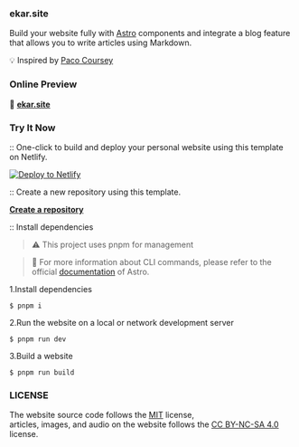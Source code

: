 ### **ekar.site**

 Build your website fully with [Astro](https://astro.build/) components and integrate a blog feature that allows you to write articles using Markdown.

💡 Inspired by [Paco Coursey](https://paco.me)

### **Online Preview**

 🔗 **[ekar.site](https://ekar.site)**

### **Try It Now**
:: One-click to build and deploy your personal website using this template on Netlify.  

 [![Deploy to Netlify](https://www.netlify.com/img/deploy/button.svg)](https://app.netlify.com/start/deploy?repository=https://github.com/Ekarmore/ekar.site)

:: Create a new repository using this template.  

 **[Create a repository](https://github.com/Ekarmore/ekar.site/generate)**

:: Install dependencies  

> ⚠️ This project uses pnpm for management

> 📖 For more information about CLI commands, please refer to the official [documentation](https://docs.astro.build/zh-cn/reference/cli-reference/) of Astro.

1.Install dependencies
```
$ pnpm i
```
2.Run the website on a local or network development server
```
$ pnpm run dev
```
3.Build a website
```
$ pnpm run build
```

### LICENSE
 The website source code follows the [MIT](./LICENSE) license,  
 articles, images, and audio on the website follows the [CC BY-NC-SA 4.0](https://creativecommons.org/licenses/by-nc-sa/4.0/) license.